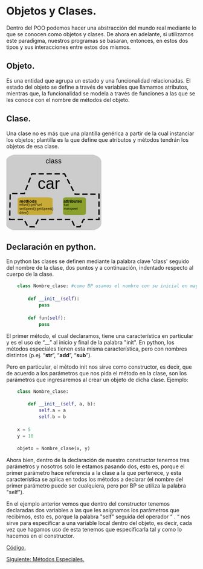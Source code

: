 # Objetos y Clases.
Dentro del POO podemos hacer una abstracción del mundo real mediante lo que se conocen como objetos y clases. De ahora en adelante, si utilizamos este paradigma, nuestros programas se basaran, entonces, en estos dos tipos y sus interacciones entre estos dos mismos.

## Objeto.
Es una entidad que agrupa un estado y una funcionalidad relacionadas. El estado del objeto se define a través de variables que llamamos atributos, mientras que, la funcionalidad se modela a través de funciones a las que se les conoce con el nombre de métodos del objeto.  

## Clase.
Una clase no es más que una plantilla genérica a partir de la cual instanciar los objetos; plantilla es la que define que atributos y métodos tendrán los objetos de esa clase.

![auto](/imgs/ObjCls.png)

## Declaración en python.
En python las clases se definen mediante la palabra clave 'class' seguido del nombre de la clase, dos puntos y a continuación, indentado respecto  al cuerpo de la clase.

```python
    class Nombre_clase: #como BP usamos el nombre con su inicial en mayúscula.

        def __init__(self):
            pass

        def fun(self):
            pass
```

El primer método, el cual declaramos, tiene una característica en particular y es el uso de “__” al inicio y final de la palabra "init". 
En python, los métodos especiales tienen esta misma característica, pero con nombres distintos (p.ej.  “__str__”, “__add__”, “__sub__”).

Pero en particular, el método init nos sirve como constructor, es decir, que de acuerdo a los parámetros que nos pida el método en la clase, son los parámetros que ingresaremos al crear un objeto de dicha clase. Ejemplo:

```python
    class Nombre_clase:

        def __init__(self, a, b):
            self.a = a
            self.b = b

    x = 5
    y = 10

    objeto = Nombre_clase(x, y)
```

Ahora bien, dentro de la declaración de nuestro constructor tenemos tres parámetros y nosotros solo le estamos pasando dos, esto es, porque el primer parámetro hace referencia a la clase a la que pertenece, y esta característica se aplica en todos los métodos a declarar (el nombre del primer parámetro puede ser cualquiera, pero por BP se utiliza la palabra "self").

En el ejemplo anterior vemos que dentro del constructor tenemos declaradas dos variables a las que les asignamos los parámetros que recibimos, esto es, porque la palabra "self" seguida del operador “ . “ nos sirve para especificar a una variable local dentro del objeto, es decir, cada vez que hagamos uso de esta tenemos que especificarla tal y como lo hacemos en el constructor.

[Código.](/ObjCls/ejemploAuto.py)

[Siguiente: Métodos Especiales.](/MetEsp/MetodosEspeciales.md)
